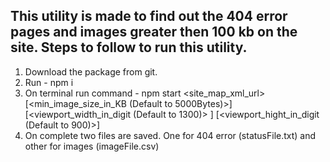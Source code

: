 ## This utility is made to find out the 404 error pages and images greater then 100 kb on the site. Steps to follow to run this utility.

1. Download the package from git.
2. Run - npm i
3. On terminal run command - npm start <site_map_xml_url> [<min_image_size_in_KB (Default to 5000Bytes)>] [<viewport_width_in_digit (Default to 1300)> ] [<viewport_hight_in_digit (Default to 900)>]
4. On complete two files are saved. One for 404 error (statusFile.txt) and other for images (imageFile.csv)